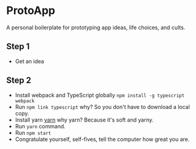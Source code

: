 # ProtoApp
A personal boilerplate for prototyping app ideas, life choices, and cults.

## Step 1
- Get an idea

## Step 2
- Install webpack and TypeScript globally `npm install -g typescript webpack` 
- Run `npm link typescript` why? So you don't have to download a local copy.
- Install yarn [yarn](https://yarnpkg.com/) why yarn? Because it's soft and yarny.
- Run `yarn` command.
- Run `npm start` 
- Congratulate yourself, self-fives, tell the computer how great you are.
